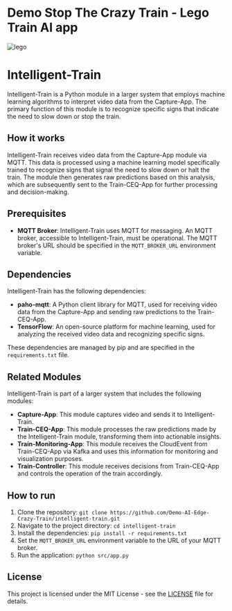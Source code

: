 # Demo Stop The Crazy Train - Lego Train AI app

![lego](https://www.lego.com/cdn/cs/set/assets/blt95604d8cc65e26c4/CITYtrain_Hero-XL-Desktop.png?fit=crop&format=webply&quality=80&width=1600&height=1000&dpr=1)

# Intelligent-Train

Intelligent-Train is a Python module in a larger system that employs machine learning algorithms to interpret video data from the Capture-App. The primary function of this module is to recognize specific signs that indicate the need to slow down or stop the train.

## How it works

Intelligent-Train receives video data from the Capture-App module via MQTT. This data is processed using a machine learning model specifically trained to recognize signs that signal the need to slow down or halt the train. The module then generates raw predictions based on this analysis, which are subsequently sent to the Train-CEQ-App for further processing and decision-making.

## Prerequisites

- **MQTT Broker**: Intelligent-Train uses MQTT for messaging. An MQTT broker, accessible to Intelligent-Train, must be operational. The MQTT broker's URL should be specified in the `MQTT_BROKER_URL` environment variable.

## Dependencies

Intelligent-Train has the following dependencies:

- **paho-mqtt**: A Python client library for MQTT, used for receiving video data from the Capture-App and sending raw predictions to the Train-CEQ-App.
- **TensorFlow**: An open-source platform for machine learning, used for analyzing the received video data and recognizing specific signs.

These dependencies are managed by pip and are specified in the `requirements.txt` file.

## Related Modules

Intelligent-Train is part of a larger system that includes the following modules:

- **Capture-App**: This module captures video and sends it to Intelligent-Train.
- **Train-CEQ-App**: This module processes the raw predictions made by the Intelligent-Train module, transforming them into actionable insights.
- **Train-Monitoring-App**: This module receives the CloudEvent from Train-CEQ-App via Kafka and uses this information for monitoring and visualization purposes.
- **Train-Controller**: This module receives decisions from Train-CEQ-App and controls the operation of the train accordingly.

## How to run

1. Clone the repository: `git clone https://github.com/Demo-AI-Edge-Crazy-Train/intelligent-train.git`
2. Navigate to the project directory: `cd intelligent-train`
3. Install the dependencies: `pip install -r requirements.txt`
4. Set the `MQTT_BROKER_URL` environment variable to the URL of your MQTT broker.
5. Run the application: `python src/app.py`

## License

This project is licensed under the MIT License - see the [LICENSE](LICENSE) file for details.